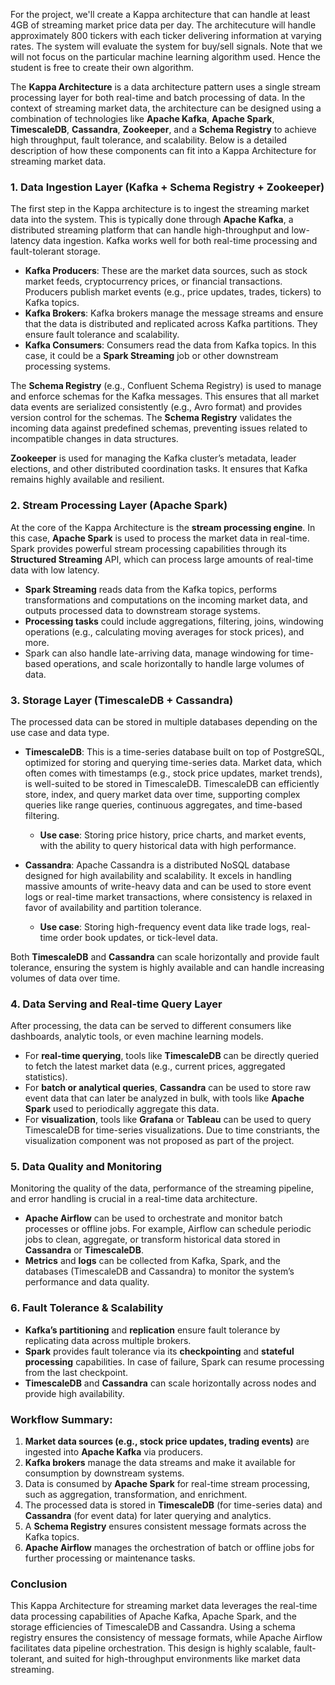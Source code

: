 
For the project, we'll create a Kappa architecture that can handle at least 4GB of streaming market price data per day. The architecuture will handle approximately 800 tickers with each ticker delivering information at varying rates. The system will evaluate the system for buy/sell signals. Note that we will not focus on the particular machine learning algorithm used. Hence the student is free to create their own algorithm. 


The **Kappa Architecture** is a data architecture pattern uses a single stream processing layer for both real-time and batch processing of data. In the context of streaming market data, the architecture can be designed using a combination of technologies like **Apache Kafka**, **Apache Spark**, **TimescaleDB**, **Cassandra**, **Zookeeper**, and a **Schema Registry** to achieve high throughput, fault tolerance, and scalability. Below is a detailed description of how these components can fit into a Kappa Architecture for streaming market data.

### 1. **Data Ingestion Layer (Kafka + Schema Registry + Zookeeper)**
The first step in the Kappa architecture is to ingest the streaming market data into the system. This is typically done through **Apache Kafka**, a distributed streaming platform that can handle high-throughput and low-latency data ingestion. Kafka works well for both real-time processing and fault-tolerant storage.

- **Kafka Producers**: These are the market data sources, such as stock market feeds, cryptocurrency prices, or financial transactions. Producers publish market events (e.g., price updates, trades, tickers) to Kafka topics.
- **Kafka Brokers**: Kafka brokers manage the message streams and ensure that the data is distributed and replicated across Kafka partitions. They ensure fault tolerance and scalability.
- **Kafka Consumers**: Consumers read the data from Kafka topics. In this case, it could be a **Spark Streaming** job or other downstream processing systems.

The **Schema Registry** (e.g., Confluent Schema Registry) is used to manage and enforce schemas for the Kafka messages. This ensures that all market data events are serialized consistently (e.g., Avro format) and provides version control for the schemas. The **Schema Registry** validates the incoming data against predefined schemas, preventing issues related to incompatible changes in data structures.

**Zookeeper** is used for managing the Kafka cluster’s metadata, leader elections, and other distributed coordination tasks. It ensures that Kafka remains highly available and resilient.

### 2. **Stream Processing Layer (Apache Spark)**
At the core of the Kappa Architecture is the **stream processing engine**. In this case, **Apache Spark** is used to process the market data in real-time. Spark provides powerful stream processing capabilities through its **Structured Streaming** API, which can process large amounts of real-time data with low latency.

- **Spark Streaming** reads data from the Kafka topics, performs transformations and computations on the incoming market data, and outputs processed data to downstream storage systems.
- **Processing tasks** could include aggregations, filtering, joins, windowing operations (e.g., calculating moving averages for stock prices), and more.
- Spark can also handle late-arriving data, manage windowing for time-based operations, and scale horizontally to handle large volumes of data.

### 3. **Storage Layer (TimescaleDB + Cassandra)**
The processed data can be stored in multiple databases depending on the use case and data type.

- **TimescaleDB**: This is a time-series database built on top of PostgreSQL, optimized for storing and querying time-series data. Market data, which often comes with timestamps (e.g., stock price updates, market trends), is well-suited to be stored in TimescaleDB. TimescaleDB can efficiently store, index, and query market data over time, supporting complex queries like range queries, continuous aggregates, and time-based filtering.
  - **Use case**: Storing price history, price charts, and market events, with the ability to query historical data with high performance.
  
- **Cassandra**: Apache Cassandra is a distributed NoSQL database designed for high availability and scalability. It excels in handling massive amounts of write-heavy data and can be used to store event logs or real-time market transactions, where consistency is relaxed in favor of availability and partition tolerance.
  - **Use case**: Storing high-frequency event data like trade logs, real-time order book updates, or tick-level data.

Both **TimescaleDB** and **Cassandra** can scale horizontally and provide fault tolerance, ensuring the system is highly available and can handle increasing volumes of data over time.

### 4. **Data Serving and Real-time Query Layer**
After processing, the data can be served to different consumers like dashboards, analytic tools, or even machine learning models.

- For **real-time querying**, tools like **TimescaleDB** can be directly queried to fetch the latest market data (e.g., current prices, aggregated statistics).
- For **batch or analytical queries**, **Cassandra** can be used to store raw event data that can later be analyzed in bulk, with tools like **Apache Spark** used to periodically aggregate this data.
- For **visualization**, tools like **Grafana** or **Tableau** can be used to query TimescaleDB for time-series visualizations. Due to time constriants, the visualization component was not proposed as part of the  project.

### 5. **Data Quality and Monitoring**
Monitoring the quality of the data, performance of the streaming pipeline, and error handling is crucial in a real-time data architecture.

- **Apache Airflow** can be used to orchestrate and monitor batch processes or offline jobs. For example, Airflow can schedule periodic jobs to clean, aggregate, or transform historical data stored in **Cassandra** or **TimescaleDB**.
- **Metrics** and **logs** can be collected from Kafka, Spark, and the databases (TimescaleDB and Cassandra) to monitor the system’s performance and data quality.

### 6. **Fault Tolerance & Scalability**
- **Kafka’s partitioning** and **replication** ensure fault tolerance by replicating data across multiple brokers.
- **Spark** provides fault tolerance via its **checkpointing** and **stateful processing** capabilities. In case of failure, Spark can resume processing from the last checkpoint.
- **TimescaleDB** and **Cassandra** can scale horizontally across nodes and provide high availability.

### Workflow Summary:
1. **Market data sources (e.g., stock price updates, trading events)** are ingested into **Apache Kafka** via producers.
2. **Kafka brokers** manage the data streams and make it available for consumption by downstream systems.
3. Data is consumed by **Apache Spark** for real-time stream processing, such as aggregation, transformation, and enrichment.
4. The processed data is stored in **TimescaleDB** (for time-series data) and **Cassandra** (for event data) for later querying and analytics.
5. A **Schema Registry** ensures consistent message formats across the Kafka topics.
6. **Apache Airflow** manages the orchestration of batch or offline jobs for further processing or maintenance tasks.

### Conclusion
This Kappa Architecture for streaming market data leverages the real-time data processing capabilities of Apache Kafka, Apache Spark, and the storage efficiencies of TimescaleDB and Cassandra. Using a schema registry ensures the consistency of message formats, while Apache Airflow facilitates data pipeline orchestration. This design is highly scalable, fault-tolerant, and suited for high-throughput environments like market data streaming.
